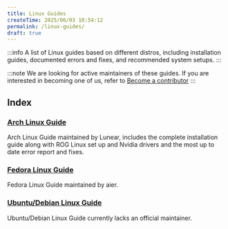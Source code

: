 ```yaml
---
title: Linux Guides
createTime: 2025/06/03 10:54:12
permalink: /linux-guides/
draft: true
---
```


:::info
A list of Linux guides based on different distros, including installation guides, documented errors and fixes, and recommended system setups.
:::

:::note
We are looking for active maintainers of these guides. If you are interested in becoming one of us, refer to [Become a contributor](/tuxies-wiki/article/become-a-contributor/)
:::

## Index

### [Arch Linux Guide](./arch.md)

Arch Linux Guide maintained by Lunear, includes the complete installation guide along with ROG Linux set up and Nvidia drivers and the most up to date error report and fixes.

### [Fedora Linux Guide](./fedora.md)

Fedora Linux Guide maintained by aier.

### [Ubuntu/Debian Linux Guide](ubuntu-debian.md)

Ubuntu/Debian Linux Guide currently lacks an official maintainer.
